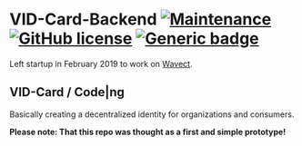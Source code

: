 # VID-Card-Backend [![Maintenance](https://img.shields.io/badge/Maintained%3F-no-red.svg)](https://bitbucket.org/lbesson/ansi-colors) [![GitHub license](https://img.shields.io/github/license/wsdt/VID-Card-Backend.svg)](https://github.com/wsdt/VID-Card-Backend/blob/master/LICENSE) [![Generic badge](https://img.shields.io/badge/Made%20with-GoLang-blue)](https://golang.org/) 

Left startup in February 2019 to work on [Wavect](https://github.com/wsdt/Wavect_Base).

## VID-Card / Code|ng
Basically creating a decentralized identity for organizations and consumers.

**Please note: That this repo was thought as a first and simple prototype!**
